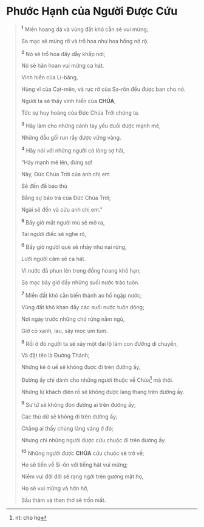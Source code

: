 # Phước Hạnh của Người Được Cứu

> <sup><b>1</b></sup> Miền hoang dã và vùng đất khô cằn sẽ vui mừng;
>
> Sa mạc sẽ mừng rỡ và trổ hoa như hoa hồng nở rộ.
>
> <sup><b>2</b></sup> Nó sẽ trổ hoa đầy dẫy khắp nơi;
>
> Nó sẽ hân hoan vui mừng ca hát.
>
> Vinh hiển của Li-băng,
>
> Hùng vĩ của Cạt-mên, và rực rỡ của Sa-rôn đều được ban cho nó.
>
> Người ta sẽ thấy vinh hiển của **CHÚA**,
>
> Tức sự huy hoàng của Đức Chúa Trời chúng ta.
>
> <sup><b>3</b></sup> Hãy làm cho những cánh tay yếu đuối được mạnh mẽ,
>
> Những đầu gối run rẩy được vững vàng.
>
> <sup><b>4</b></sup> Hãy nói với những người có lòng sợ hãi,
>
> “Hãy mạnh mẽ lên, đừng sợ!
>
> Này, Đức Chúa Trời của anh chị em
>
> Sẽ đến để báo thù
>
> Bằng sự báo trả của Đức Chúa Trời;
>
> Ngài sẽ đến và cứu anh chị em.”
>
> <sup><b>5</b></sup> Bấy giờ mắt người mù sẽ mở ra,
>
> Tai người điếc sẽ nghe rõ,
>
> <sup><b>6</b></sup> Bấy giờ người què sẽ nhảy như nai rừng,
>
> Lưỡi người câm sẽ ca hát.
>
> Vì nước đã phun lên trong đồng hoang khô hạn;
>
> Sa mạc bây giờ đầy những suối nước trào tuôn.
>
> <sup><b>7</b></sup> Miền đất khô cằn biến thành ao hồ ngập nước;
>
> Vùng đất khô khan đầy các suối nước tuôn dòng;
>
> Nơi ngày trước những chó rừng nằm ngủ,
>
> Giờ cỏ xanh, lau, sậy mọc um tùm.
>
> <sup><b>8</b></sup> Rồi ở đó người ta sẽ xây một đại lộ làm con đường di chuyển,
>
> Và đặt tên là Đường Thánh;
>
> Những kẻ ô uế sẽ không được đi trên đường ấy,
>
> Đường ấy chỉ dành cho những người thuộc về Chúa[^1-a00af68d-9ae9-48b0-921e-2651275576f7] mà thôi.
>
> Những lữ khách điên rồ sẽ không được lang thang trên đường ấy.
>
> <sup><b>9</b></sup> Sư tử sẽ không đón đường ai trên đường ấy;
>
> Các thú dữ sẽ không đi trên đường ấy;
>
> Chẳng ai thấy chúng lảng vảng ở đó;
>
> Nhưng chỉ những người được cứu chuộc đi trên đường ấy.
>
> <sup><b>10</b></sup> Những người được **CHÚA** cứu chuộc sẽ trở về;
>
> Họ sẽ tiến về Si-ôn với tiếng hát vui mừng;
>
> Niềm vui đời đời sẽ rạng ngời trên gương mặt họ,
>
> Họ sẽ vui mừng và hớn hở,
>
> Sầu thảm và than thở sẽ trốn mất.

[^1-a00af68d-9ae9-48b0-921e-2651275576f7]: nt: cho họ